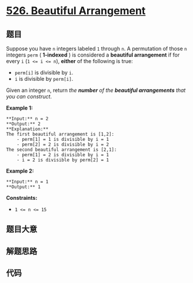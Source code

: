 # [526. Beautiful Arrangement](https://leetcode.com/problems/beautiful-arrangement)

## 题目

Suppose you have `n` integers labeled `1` through `n`. A permutation of those
`n` integers `perm` ( **1-indexed** ) is considered a **beautiful
arrangement** if for every `i` (`1 <= i <= n`), **either** of the following is
true:

  * `perm[i]` is divisible by `i`.
  * `i` is divisible by `perm[i]`.

Given an integer `n`, return _the **number** of the **beautiful arrangements**
that you can construct_.



**Example 1:**

    
    
    **Input:** n = 2
    **Output:** 2
    **Explanation:** 
    The first beautiful arrangement is [1,2]:
        - perm[1] = 1 is divisible by i = 1
        - perm[2] = 2 is divisible by i = 2
    The second beautiful arrangement is [2,1]:
        - perm[1] = 2 is divisible by i = 1
        - i = 2 is divisible by perm[2] = 1
    

**Example 2:**

    
    
    **Input:** n = 1
    **Output:** 1
    



**Constraints:**

  * `1 <= n <= 15`


## 题目大意

## 解题思路

## 代码

```javascript

```
